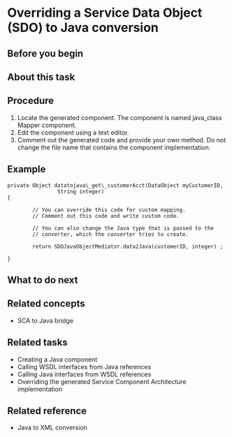 <!-- image -->

# Overriding a Service Data Object (SDO) to Java conversion

## Before you begin

## About this task

## Procedure

1. Locate the generated component. The component
is named java\_class Mapper component.
2. Edit the component using a text editor.
3. Comment out the generated code and provide your own method.
Do not change the file name that contains the component implementation.

## Example

```
private Object datatojava\_get\_customerAcct(DataObject myCustomerID, 
				String integer) 
{

		// You can override this code for custom mapping.
		// Comment out this code and write custom code.

		// You can also change the Java type that is passed to the 
		// converter, which the converter tries to create. 

		return SDOJavaObjectMediator.data2Java(customerID, integer) ; 
	
}
```

## What to do next

## Related concepts

- SCA to Java bridge

## Related tasks

- Creating a Java component
- Calling WSDL interfaces from Java references
- Calling Java interfaces from WSDL references
- Overriding the generated Service Component Architecture implementation

## Related reference

- Java to XML conversion